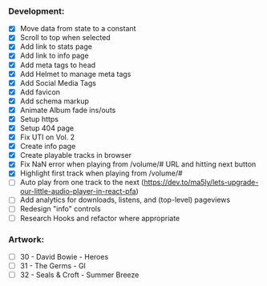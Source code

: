 ### Development:

- [x] Move data from state to a constant
- [x] Scroll to top when selected
- [x] Add link to stats page
- [x] Add link to info page
- [x] Add meta tags to head
- [x] Add Helmet to manage meta tags
- [x] Add Social Media Tags
- [x] Add favicon
- [x] Add schema markup
- [x] Animate Album fade ins/outs
- [x] Setup https
- [x] Setup 404 page
- [x] Fix UTI on Vol. 2
- [x] Create info page
- [x] Create playable tracks in browser
- [x] Fix NaN error when playing from /volume/# URL and hitting next button
- [x] Highlight first track when playing from /volume/#
- [ ] Auto play from one track to the next (https://dev.to/ma5ly/lets-upgrade-our-little-audio-player-in-react-pfa)
- [ ] Add analytics for downloads, listens, and (top-level) pageviews
- [ ] Redesign "info" controls
- [ ] Research Hooks and refactor where appropriate

### Artwork:

- [ ] 30 - David Bowie - Heroes
- [ ] 31 - The Germs - GI
- [ ] 32 - Seals & Croft - Summer Breeze
